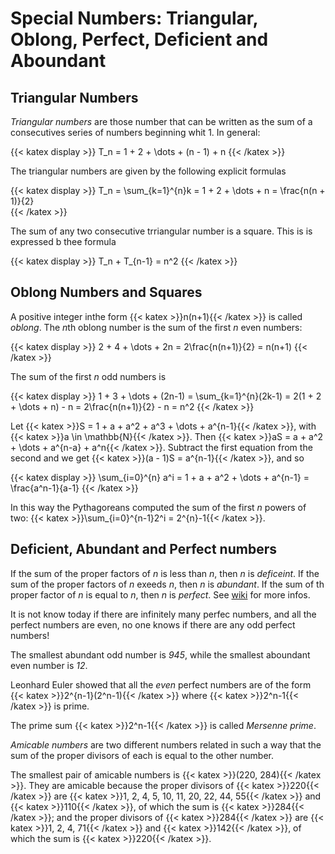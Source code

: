 # Special Numbers: Triangular, Oblong, Perfect, Deficient and Aboundant

## Triangular Numbers

*Triangular numbers* are those number that can be written as the sum of a consecutives series of numbers beginning whit 1. In general:

{{< katex display >}}
T_n = 1 + 2 + \dots + (n - 1) + n
{{< /katex >}}

The triangular numbers are given by the following explicit formulas

{{< katex display >}}
T_n = \sum_{k=1}^{n}k = 1 + 2 + \dots + n = \frac{n(n + 1)}{2}  
{{< /katex >}}

The sum of any two consecutive trriangular number is a square. This is is expressed b thee formula

{{< katex display >}}
T_n + T_{n-1} = n^2
{{< /katex >}}

## Oblong Numbers and Squares

A positive integer inthe form {{< katex >}}n(n+1){{< /katex >}} is called *oblong*. The *n*th oblong number is the sum of the first *n* even numbers:

{{< katex display >}}
2 + 4 + \dots + 2n = 2\frac{n(n+1)}{2} = n(n+1)
{{< /katex >}}

The sum of the first *n* odd numbers is

{{< katex display >}}
1 + 3 + \dots + (2n-1) = \sum_{k=1}^{n}(2k-1) = 2(1 + 2 + \dots + n) - n = 2\frac{n(n+1)}{2} - n = n^2
{{< /katex >}}

Let {{< katex >}}S = 1 + a + a^2 + a^3 + \dots + a^{n-1}{{< /katex >}}, with {{< katex >}}a \in \mathbb{N}{{< /katex >}}. Then {{< katex >}}aS = a + a^2 + \dots + a^{n-a} + a^n{{< /katex >}}. Subtract the first equation from the second and we get {{< katex >}}(a - 1)S = a^{n-1}{{< /katex >}}, and so

{{< katex display >}}
\sum_{i=0}^{n} a^i = 1 + a + a^2 + \dots + a^{n-1} = \frac{a^n-1}{a-1}
{{< /katex >}}

In this way the Pythagoreans computed the sum of the first *n* powers of two: {{< katex >}}\sum_{i=0}^{n-1}2^i = 2^{n}-1{{< /katex >}}.

## Deficient, Abundant and Perfect numbers

If the sum of the proper factors of *n* is less than *n*, then *n* is *deficeint*. If the sum of the proper factors of *n* exeeds *n*, then *n* is *abundant*. If the sum of th proper factor of *n* is equal to *n*, then *n* is *perfect*. See [wiki](https://en.wikipedia.org/wiki/Perfect_number) for more infos.

It is not know today if there are infinitely many perfec numbers, and all the perfect numbers are even, no one knows if there are any odd perfect numbers!

The smallest abundant odd number is *945*, while the smallest aboundant even number is *12*.

Leonhard Euler showed that all the *even* perfect numbers are of the form {{< katex >}}2^{n-1}(2^n-1){{< /katex >}} where {{< katex >}}2^n-1{{< /katex >}} is prime.

The prime sum {{< katex >}}2^n-1{{< /katex >}} is called *Mersenne prime*.

*Amicable numbers* are two different numbers related in such a way that the sum of the proper divisors of each is equal to the other number.

The smallest pair of amicable numbers is {{< katex >}}(220, 284){{< /katex >}}. They are amicable because the proper divisors of {{< katex >}}220{{< /katex >}} are {{< katex >}}1, 2, 4, 5, 10, 11, 20, 22, 44, 55{{< /katex >}} and {{< katex >}}110{{< /katex >}}, of which the sum is {{< katex >}}284{{< /katex >}}; and the proper divisors of {{< katex >}}284{{< /katex >}} are {{< katex >}}1, 2, 4, 71{{< /katex >}} and {{< katex >}}142{{< /katex >}}, of which the sum is {{< katex >}}220{{< /katex >}}.

